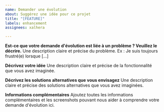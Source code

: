 ```yaml
---
name: Demander une évolution
about: Suggérez une idée pour ce projet
title: "[FEATURE]"
labels: enhancement
assignees: xalhera

---
```


**Est-ce que votre demande d'évolution est liée à un problème ? Veuillez le décrire.**
Une description claire et précise du problème. Ex : Je suis toujours frustré(e) lorsque [...]

**Décrivez votre idée**
Une description claire et précise de la fonctionnalité que vous avez imaginée.

**Décrivez les solutions alternatives que vous envisagez**
Une description claire et précise des solutions alternatives que vous avez imaginées.

**Informations complémentaires**
Ajoutez toutes les informations complémentaires et les screenshots pouvant nous aider à comprendre votre demande d'évolution ici.
